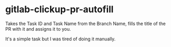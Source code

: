 # gitlab-clickup-pr-autofill

Takes the Task ID and Task Name from the Branch Name, fills the title of the PR with it and assigns it to you.

It's a simple task but I was tired of doing it manually.
